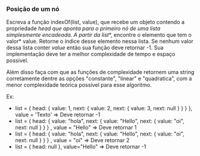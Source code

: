 ### Posição de um nó ###

Escreva a função indexOf(list, value), que recebe um objeto contendo a propriedade *head que aponta para o primeiro nó de uma lista simplesmente encadeada. A partir da* *list**, encontre o elemento que tem o valor* value. Retorne o índice desse elemento nessa lista. Se nenhum valor dessa lista conter *value* então sua função deve retornar -1. Sua implementação deve ter a melhor complexidade de tempo e espaço possível.

Além disso faça com que as funções de complexidade retornem uma string corretamente dentre as opções "constante", "linear" e "quadratica", com a menor complexidade teórica possível para esse algoritmo.

Ex:

* list = { head: { value: 1, next: { value: 2, next: { value: 3, next: null } } } }, value = 'Texto' =\> Deve retornar -1
* list = { head: { value: "hola", next: { value: "Hello", next: { value: "oi", next: null } } } , value = "Hello" =\> Deve retornar 1
* list = { head: { value: "hola", next: { value: "Hello", next: { value: "oi", next: null } } } , value = "oi" =\> Deve retornar 2
* list = { head: null }, value="Hello" =\> Deve retornar -1